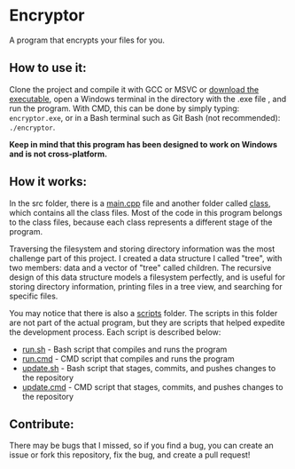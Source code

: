 # Encryptor
A program that encrypts your files for you.

## How to use it:
Clone the project and compile it with GCC or MSVC or [download the executable](https://github.com/dvptl68/Encryptor/blob/master/bin/encryptor.exe?raw=true), open a Windows terminal in the directory with the .exe file , and run the program. With CMD, this can be done by simply typing: `encryptor.exe`, or in a Bash terminal such as Git Bash (not recommended): `./encryptor`.  
  
**Keep in mind that this program has been designed to work on Windows and is not cross-platform.**

## How it works:
In the src folder, there is a [main.cpp](https://github.com/dvptl68/Encryptor/blob/master/src/main.cpp) file and another folder called [class](https://github.com/dvptl68/Encryptor/tree/master/src/class), which contains all the class files. Most of the code in this program belongs to the class files, because each class represents a different stage of the program.  
  
Traversing the filesystem and storing directory information was the most challenge part of this project. I created a data structure I called "tree", with two members: data and a vector of "tree" called children. The recursive design of this data structure models a filesystem perfectly, and is useful for storing directory information, printing files in a tree view, and searching for specific files.  
  
You may notice that there is also a [scripts](https://github.com/dvptl68/Encryptor/tree/master/scripts) folder. The scripts in this folder are not part of the actual program, but they are scripts that helped expedite the development process. Each script is described below: 
- [run.sh](https://github.com/dvptl68/Encryptor/blob/master/scripts/run.sh) - Bash script that compiles and runs the program
- [run.cmd](https://github.com/dvptl68/Encryptor/blob/master/scripts/run.cmd) - CMD script that compiles and runs the program
- [update.sh](https://github.com/dvptl68/Encryptor/blob/master/scripts/update.sh) - Bash script that stages, commits, and pushes changes to the repository
- [update.cmd](https://github.com/dvptl68/Encryptor/blob/master/scripts/update.cmd) - CMD script that stages, commits, and pushes changes to the repository

## Contribute:
There may be bugs that I missed, so if you find a bug, you can create an issue or fork this repository, fix the bug, and create a pull request!
